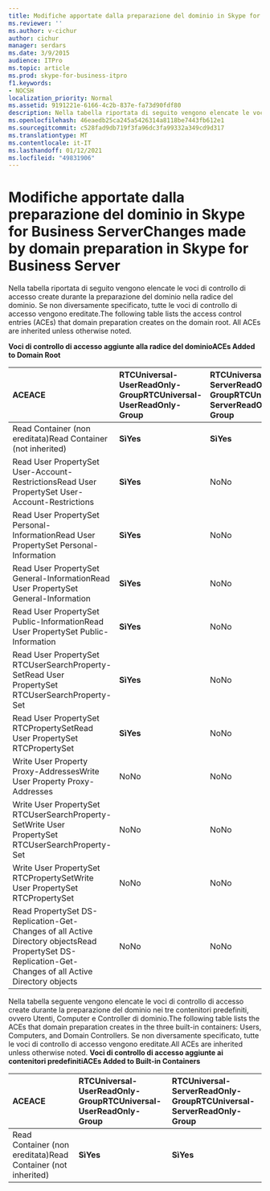 ```yaml
---
title: Modifiche apportate dalla preparazione del dominio in Skype for Business Server
ms.reviewer: ''
ms.author: v-cichur
author: cichur
manager: serdars
ms.date: 3/9/2015
audience: ITPro
ms.topic: article
ms.prod: skype-for-business-itpro
f1.keywords:
- NOCSH
localization_priority: Normal
ms.assetid: 9191221e-6166-4c2b-837e-fa73d90fdf80
description: Nella tabella riportata di seguito vengono elencate le voci di controllo di accesso create durante la preparazione del dominio nella radice del dominio. Se non diversamente specificato, tutte le voci di controllo di accesso vengono ereditate.
ms.openlocfilehash: 46eaedb25ca245a5426314a8118be7443fb612e1
ms.sourcegitcommit: c528fad9db719f3fa96dc3fa99332a349cd9d317
ms.translationtype: MT
ms.contentlocale: it-IT
ms.lasthandoff: 01/12/2021
ms.locfileid: "49831906"
---
```

# <a name="changes-made-by-domain-preparation-in-skype-for-business-server"></a><span data-ttu-id="691eb-104">Modifiche apportate dalla preparazione del dominio in Skype for Business Server</span><span class="sxs-lookup"><span data-stu-id="691eb-104">Changes made by domain preparation in Skype for Business Server</span></span>
 
<span data-ttu-id="691eb-p102">Nella tabella riportata di seguito vengono elencate le voci di controllo di accesso create durante la preparazione del dominio nella radice del dominio. Se non diversamente specificato, tutte le voci di controllo di accesso vengono ereditate.</span><span class="sxs-lookup"><span data-stu-id="691eb-p102">The following table lists the access control entries (ACEs) that domain preparation creates on the domain root. All ACEs are inherited unless otherwise noted.</span></span>
  
<span data-ttu-id="691eb-107">**Voci di controllo di accesso aggiunte alla radice del dominio**</span><span class="sxs-lookup"><span data-stu-id="691eb-107">**ACEs Added to Domain Root**</span></span>

|<span data-ttu-id="691eb-108">**ACE**</span><span class="sxs-lookup"><span data-stu-id="691eb-108">**ACE**</span></span>|<span data-ttu-id="691eb-109">**RTCUniversal-UserReadOnly-Group**</span><span class="sxs-lookup"><span data-stu-id="691eb-109">**RTCUniversal-UserReadOnly-Group**</span></span>|<span data-ttu-id="691eb-110">**RTCUniversal-ServerReadOnly-Group**</span><span class="sxs-lookup"><span data-stu-id="691eb-110">**RTCUniversal-ServerReadOnly-Group**</span></span>|<span data-ttu-id="691eb-111">**RTCUniversal-UserAdmins**</span><span class="sxs-lookup"><span data-stu-id="691eb-111">**RTCUniversal-UserAdmins**</span></span>|<span data-ttu-id="691eb-112">**RTCHSUniversal-Services**</span><span class="sxs-lookup"><span data-stu-id="691eb-112">**RTCHSUniversal-Services**</span></span>|<span data-ttu-id="691eb-113">**Utenti autenticati**</span><span class="sxs-lookup"><span data-stu-id="691eb-113">**Authenticated-Users**</span></span>|
|:-----|:-----|:-----|:-----|:-----|:-----|
|<span data-ttu-id="691eb-114">Read Container (non ereditata)</span><span class="sxs-lookup"><span data-stu-id="691eb-114">Read Container (not inherited)</span></span>  <br/> |<span data-ttu-id="691eb-115">**Sì**</span><span class="sxs-lookup"><span data-stu-id="691eb-115">**Yes**</span></span> <br/> |<span data-ttu-id="691eb-116">**Sì**</span><span class="sxs-lookup"><span data-stu-id="691eb-116">**Yes**</span></span> <br/> |<span data-ttu-id="691eb-117">No</span><span class="sxs-lookup"><span data-stu-id="691eb-117">No</span></span>  <br/> |<span data-ttu-id="691eb-118">No</span><span class="sxs-lookup"><span data-stu-id="691eb-118">No</span></span>  <br/> |<span data-ttu-id="691eb-119">No</span><span class="sxs-lookup"><span data-stu-id="691eb-119">No</span></span>  <br/> |
|<span data-ttu-id="691eb-120">Read User PropertySet User-Account-Restrictions</span><span class="sxs-lookup"><span data-stu-id="691eb-120">Read User PropertySet User-Account-Restrictions</span></span>  <br/> |<span data-ttu-id="691eb-121">**Sì**</span><span class="sxs-lookup"><span data-stu-id="691eb-121">**Yes**</span></span> <br/> |<span data-ttu-id="691eb-122">No</span><span class="sxs-lookup"><span data-stu-id="691eb-122">No</span></span>  <br/> |<span data-ttu-id="691eb-123">No</span><span class="sxs-lookup"><span data-stu-id="691eb-123">No</span></span>  <br/> |<span data-ttu-id="691eb-124">No</span><span class="sxs-lookup"><span data-stu-id="691eb-124">No</span></span>  <br/> |<span data-ttu-id="691eb-125">No</span><span class="sxs-lookup"><span data-stu-id="691eb-125">No</span></span>  <br/> |
|<span data-ttu-id="691eb-126">Read User PropertySet Personal-Information</span><span class="sxs-lookup"><span data-stu-id="691eb-126">Read User PropertySet Personal-Information</span></span>  <br/> |<span data-ttu-id="691eb-127">**Sì**</span><span class="sxs-lookup"><span data-stu-id="691eb-127">**Yes**</span></span> <br/> |<span data-ttu-id="691eb-128">No</span><span class="sxs-lookup"><span data-stu-id="691eb-128">No</span></span>  <br/> |<span data-ttu-id="691eb-129">No</span><span class="sxs-lookup"><span data-stu-id="691eb-129">No</span></span>  <br/> |<span data-ttu-id="691eb-130">No</span><span class="sxs-lookup"><span data-stu-id="691eb-130">No</span></span>  <br/> |<span data-ttu-id="691eb-131">No</span><span class="sxs-lookup"><span data-stu-id="691eb-131">No</span></span>  <br/> |
|<span data-ttu-id="691eb-132">Read User PropertySet General-Information</span><span class="sxs-lookup"><span data-stu-id="691eb-132">Read User PropertySet General-Information</span></span>  <br/> |<span data-ttu-id="691eb-133">**Sì**</span><span class="sxs-lookup"><span data-stu-id="691eb-133">**Yes**</span></span> <br/> |<span data-ttu-id="691eb-134">No</span><span class="sxs-lookup"><span data-stu-id="691eb-134">No</span></span>  <br/> |<span data-ttu-id="691eb-135">No</span><span class="sxs-lookup"><span data-stu-id="691eb-135">No</span></span>  <br/> |<span data-ttu-id="691eb-136">No</span><span class="sxs-lookup"><span data-stu-id="691eb-136">No</span></span>  <br/> |<span data-ttu-id="691eb-137">No</span><span class="sxs-lookup"><span data-stu-id="691eb-137">No</span></span>  <br/> |
|<span data-ttu-id="691eb-138">Read User PropertySet Public-Information</span><span class="sxs-lookup"><span data-stu-id="691eb-138">Read User PropertySet Public-Information</span></span>  <br/> |<span data-ttu-id="691eb-139">**Sì**</span><span class="sxs-lookup"><span data-stu-id="691eb-139">**Yes**</span></span> <br/> |<span data-ttu-id="691eb-140">No</span><span class="sxs-lookup"><span data-stu-id="691eb-140">No</span></span>  <br/> |<span data-ttu-id="691eb-141">No</span><span class="sxs-lookup"><span data-stu-id="691eb-141">No</span></span>  <br/> |<span data-ttu-id="691eb-142">No</span><span class="sxs-lookup"><span data-stu-id="691eb-142">No</span></span>  <br/> |<span data-ttu-id="691eb-143">No</span><span class="sxs-lookup"><span data-stu-id="691eb-143">No</span></span>  <br/> |
|<span data-ttu-id="691eb-144">Read User PropertySet RTCUserSearchProperty-Set</span><span class="sxs-lookup"><span data-stu-id="691eb-144">Read User PropertySet RTCUserSearchProperty-Set</span></span>  <br/> |<span data-ttu-id="691eb-145">**Sì**</span><span class="sxs-lookup"><span data-stu-id="691eb-145">**Yes**</span></span> <br/> |<span data-ttu-id="691eb-146">No</span><span class="sxs-lookup"><span data-stu-id="691eb-146">No</span></span>  <br/> |<span data-ttu-id="691eb-147">No</span><span class="sxs-lookup"><span data-stu-id="691eb-147">No</span></span>  <br/> |<span data-ttu-id="691eb-148">No</span><span class="sxs-lookup"><span data-stu-id="691eb-148">No</span></span>  <br/> |<span data-ttu-id="691eb-149">**Sì**</span><span class="sxs-lookup"><span data-stu-id="691eb-149">**Yes**</span></span> <br/> |
|<span data-ttu-id="691eb-150">Read User PropertySet RTCPropertySet</span><span class="sxs-lookup"><span data-stu-id="691eb-150">Read User PropertySet RTCPropertySet</span></span>  <br/> |<span data-ttu-id="691eb-151">**Sì**</span><span class="sxs-lookup"><span data-stu-id="691eb-151">**Yes**</span></span> <br/> |<span data-ttu-id="691eb-152">No</span><span class="sxs-lookup"><span data-stu-id="691eb-152">No</span></span>  <br/> |<span data-ttu-id="691eb-153">No</span><span class="sxs-lookup"><span data-stu-id="691eb-153">No</span></span>  <br/> |<span data-ttu-id="691eb-154">No</span><span class="sxs-lookup"><span data-stu-id="691eb-154">No</span></span>  <br/> |<span data-ttu-id="691eb-155">No</span><span class="sxs-lookup"><span data-stu-id="691eb-155">No</span></span>  <br/> |
|<span data-ttu-id="691eb-156">Write User Property Proxy-Addresses</span><span class="sxs-lookup"><span data-stu-id="691eb-156">Write User Property Proxy-Addresses</span></span>  <br/> |<span data-ttu-id="691eb-157">No</span><span class="sxs-lookup"><span data-stu-id="691eb-157">No</span></span>  <br/> |<span data-ttu-id="691eb-158">No</span><span class="sxs-lookup"><span data-stu-id="691eb-158">No</span></span>  <br/> |<span data-ttu-id="691eb-159">**Sì**</span><span class="sxs-lookup"><span data-stu-id="691eb-159">**Yes**</span></span> <br/> |<span data-ttu-id="691eb-160">No</span><span class="sxs-lookup"><span data-stu-id="691eb-160">No</span></span>  <br/> |<span data-ttu-id="691eb-161">No</span><span class="sxs-lookup"><span data-stu-id="691eb-161">No</span></span>  <br/> |
|<span data-ttu-id="691eb-162">Write User PropertySet RTCUserSearchProperty-Set</span><span class="sxs-lookup"><span data-stu-id="691eb-162">Write User PropertySet RTCUserSearchProperty-Set</span></span>  <br/> |<span data-ttu-id="691eb-163">No</span><span class="sxs-lookup"><span data-stu-id="691eb-163">No</span></span>  <br/> |<span data-ttu-id="691eb-164">No</span><span class="sxs-lookup"><span data-stu-id="691eb-164">No</span></span>  <br/> |<span data-ttu-id="691eb-165">**Sì**</span><span class="sxs-lookup"><span data-stu-id="691eb-165">**Yes**</span></span> <br/> |<span data-ttu-id="691eb-166">No</span><span class="sxs-lookup"><span data-stu-id="691eb-166">No</span></span>  <br/> |<span data-ttu-id="691eb-167">No</span><span class="sxs-lookup"><span data-stu-id="691eb-167">No</span></span>  <br/> |
|<span data-ttu-id="691eb-168">Write User PropertySet RTCPropertySet</span><span class="sxs-lookup"><span data-stu-id="691eb-168">Write User PropertySet RTCPropertySet</span></span>  <br/> |<span data-ttu-id="691eb-169">No</span><span class="sxs-lookup"><span data-stu-id="691eb-169">No</span></span>  <br/> |<span data-ttu-id="691eb-170">No</span><span class="sxs-lookup"><span data-stu-id="691eb-170">No</span></span>  <br/> |<span data-ttu-id="691eb-171">**Sì**</span><span class="sxs-lookup"><span data-stu-id="691eb-171">**Yes**</span></span> <br/> |<span data-ttu-id="691eb-172">No</span><span class="sxs-lookup"><span data-stu-id="691eb-172">No</span></span>  <br/> |<span data-ttu-id="691eb-173">No</span><span class="sxs-lookup"><span data-stu-id="691eb-173">No</span></span>  <br/> |
|<span data-ttu-id="691eb-174">Read PropertySet DS-Replication-Get-Changes of all Active Directory objects</span><span class="sxs-lookup"><span data-stu-id="691eb-174">Read PropertySet DS-Replication-Get-Changes of all Active Directory objects</span></span>  <br/> |<span data-ttu-id="691eb-175">No</span><span class="sxs-lookup"><span data-stu-id="691eb-175">No</span></span>  <br/> |<span data-ttu-id="691eb-176">No</span><span class="sxs-lookup"><span data-stu-id="691eb-176">No</span></span>  <br/> |<span data-ttu-id="691eb-177">No</span><span class="sxs-lookup"><span data-stu-id="691eb-177">No</span></span>  <br/> |<span data-ttu-id="691eb-178">**Sì**</span><span class="sxs-lookup"><span data-stu-id="691eb-178">**Yes**</span></span> <br/> |<span data-ttu-id="691eb-179">No</span><span class="sxs-lookup"><span data-stu-id="691eb-179">No</span></span>  <br/> |
   
<span data-ttu-id="691eb-180">Nella tabella seguente vengono elencate le voci di controllo di accesso create durante la preparazione del dominio nei tre contenitori predefiniti, ovvero Utenti, Computer e Controller di dominio.</span><span class="sxs-lookup"><span data-stu-id="691eb-180">The following table lists the ACEs that domain preparation creates in the three built-in containers: Users, Computers, and Domain Controllers.</span></span> <span data-ttu-id="691eb-181">Se non diversamente specificato, tutte le voci di controllo di accesso vengono ereditate.</span><span class="sxs-lookup"><span data-stu-id="691eb-181">All ACEs are inherited unless otherwise noted.</span></span>
<span data-ttu-id="691eb-182">**Voci di controllo di accesso aggiunte ai contenitori predefiniti**</span><span class="sxs-lookup"><span data-stu-id="691eb-182">**ACEs Added to Built-in Containers**</span></span>

|<span data-ttu-id="691eb-183">**ACE**</span><span class="sxs-lookup"><span data-stu-id="691eb-183">**ACE**</span></span>|<span data-ttu-id="691eb-184">**RTCUniversal-UserReadOnly-Group**</span><span class="sxs-lookup"><span data-stu-id="691eb-184">**RTCUniversal-UserReadOnly-Group**</span></span>|<span data-ttu-id="691eb-185">**RTCUniversal-ServerReadOnly-Group**</span><span class="sxs-lookup"><span data-stu-id="691eb-185">**RTCUniversal-ServerReadOnly-Group**</span></span>|
|:-----|:-----|:-----|
|<span data-ttu-id="691eb-186">Read Container (non ereditata)</span><span class="sxs-lookup"><span data-stu-id="691eb-186">Read Container (not inherited)</span></span>  <br/> |<span data-ttu-id="691eb-187">**Sì**</span><span class="sxs-lookup"><span data-stu-id="691eb-187">**Yes**</span></span> <br/> |<span data-ttu-id="691eb-188">**Sì**</span><span class="sxs-lookup"><span data-stu-id="691eb-188">**Yes**</span></span> <br/> |
   

